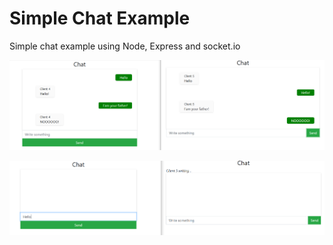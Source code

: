 # Simple Chat Example
Simple chat example using Node, Express and socket.io


![Chatting](https://github.com/williamvn/simpleChat/blob/dev/img/chatting.PNG)

![Writing](https://github.com/williamvn/simpleChat/blob/dev/img/Writing.PNG)
